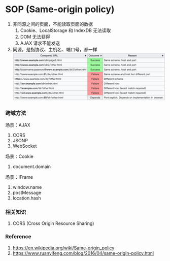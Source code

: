 <!--
 * @description: 
 * @author: xiangrong.liu
 * @Date: 2020-06-22 09:11:40
 * @LastEditors: xiangrong.liu
 * @LastEditTime: 2020-06-28 15:43:56
--> 
# SOP (Same-origin policy)

1. 非同源之间的页面，不能读取页面的数据
   1. Cookie、LocalStorage 和 IndexDB 无法读取
   2. DOM 无法获得
   3. AJAX 请求不能发送
2. 同源，是指协议、主机名、端口号，都一样
![](./images/sop001.png)
   

### 跨域方法

场景：AJAX
   1. CORS
   2. JSONP
   3. WebSocket

场景：Cookie
   1. document.domain  

场景：iFrame
   1. window.name
   2. postMessage
   3. location.hash


### 相关知识
1. CORS (Cross Origin Resource Sharing)

### Reference
1. https://en.wikipedia.org/wiki/Same-origin_policy
2. https://www.ruanyifeng.com/blog/2016/04/same-origin-policy.html